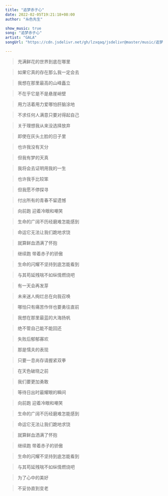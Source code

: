 ```yaml
---
title: "追梦赤子心"
date: 2022-02-05T19:21:18+08:00
author: "糸色先生"

show_music: true
song: "追梦赤子心"
artist: "GALA"
songUrl: "https://cdn.jsdelivr.net/gh/lzxqaq/jsdelivr@master/music/追梦赤子心.mp3"

---
```


> 充满鲜花的世界到底在哪里

> 如果它真的存在那么我一定会去

> 我想在那里最高的山峰矗立

> 不在乎它是不是悬崖峭壁

 

> 用力活着用力爱哪怕肝脑涂地

> 不求任何人满意只要对得起自己

> 关于理想我从来没选择放弃

> 即使在灰头土脸的日子里

 

> 也许我没有天分

> 但我有梦的天真

> 我将会去证明用我的一生

> 也许我手比较笨

> 但我愿不停探寻

> 付出所有的青春不留遗憾

 

> 向前跑 迎着冷眼和嘲笑

> 生命的广阔不历经磨难怎能感到

> 命运它无法让我们跪地求饶

> 就算鲜血洒满了怀抱

 

> 继续跑 带着赤子的骄傲

> 生命的闪耀不坚持到底怎能看到

> 与其苟延残喘不如纵情燃烧吧

> 有一天会再发芽

 

> 未来迷人绚烂总在向我召唤

> 哪怕只有痛苦作伴也要勇往直前

> 我想在那里最蓝的大海扬帆

> 绝不管自己能不能回还

 

> 失败后郁郁寡欢

> 那是懦夫的表现

> 只要一息尚存请握紧双拳

> 在天色破晓之前

> 我们要更加勇敢

> 等待日出时最耀眼的瞬间

 

> 向前跑 迎着冷眼和嘲笑

> 生命的广阔不历经磨难怎能感到

> 命运它无法让我们跪地求饶

> 就算鲜血洒满了怀抱

 

> 继续跑 带着赤子的骄傲

> 生命的闪耀不坚持到底怎能看到

> 与其苟延残喘不如纵情燃烧吧

> 为了心中的美好

> 不妥协直到变老